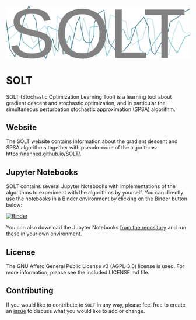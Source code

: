 ![SOLT logo](doc/_static/SOLT.svg)

# SOLT

SOLT (Stochastic Optimization Learning Tool) is a learning tool about gradient descent and stochastic optimization, and in particular the simultaneous perturbation stochastic approximation (SPSA) algorithm.

## Website

The SOLT website contains information about the gradient descent and SPSA algorithms together with pseudo-code of the algorithms: https://nanned.github.io/SOLT/.

## Jupyter Notebooks

SOLT contains several Jupyter Notebooks with implementations of the algorithms to experiment with the algorithms by yourself. You can directly use the notebooks in a Binder environment by clicking on the Binder button below:

[![Binder](https://mybinder.org/badge_logo.svg)](https://mybinder.org/v2/gh/NanneD/SOLT/HEAD)

You can also download the Jupyter Notebooks [from the repository](https://github.com/NanneD/SOLT/notebooks/) and run these in your own environment.

## License

The GNU Affero General Public License v3 (AGPL-3.0) license is used. For more information, please see the included LICENSE.md file.

## Contributing

If you would like to contribute to ``SOLT`` in any way, please feel free to create an [issue](https://github.com/NanneD/SOLT/issues) to discuss what you would like to add or change.
